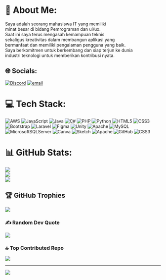 # 💫 About Me:
Saya adalah seorang mahasiswa IT yang memiliki <br>minat besar di bidang  Pemrograman dan ui/ux. <br>Saat ini saya terus mengasah kemampuan teknis <br>sekaligus kreativitas dalam membangun aplikasi yang <br>bermanfaat dan memiliki pengalaman pengguna yang baik. <br>Saya berkomitmen untuk berkembang dan siap terjun ke dunia <br>industri teknologi untuk memberikan kontribusi nyata.


## 🌐 Socials:
[![Discord](https://img.shields.io/badge/Discord-%237289DA.svg?logo=discord&logoColor=white)](https://discord.gg/kingdede0067_87119) [![email](https://img.shields.io/badge/Email-D14836?logo=gmail&logoColor=white)](mailto:yungdede46@gmail.com) 

# 💻 Tech Stack:
![AWS](https://img.shields.io/badge/AWS-%23FF9900.svg?style=flat-square&logo=amazon-aws&logoColor=white) ![JavaScript](https://img.shields.io/badge/javascript-%23323330.svg?style=flat-square&logo=javascript&logoColor=%23F7DF1E) ![Java](https://img.shields.io/badge/java-%23ED8B00.svg?style=flat-square&logo=openjdk&logoColor=white) ![C#](https://img.shields.io/badge/c%23-%23239120.svg?style=flat-square&logo=csharp&logoColor=white) ![PHP](https://img.shields.io/badge/php-%23777BB4.svg?style=flat-square&logo=php&logoColor=white) ![Python](https://img.shields.io/badge/python-3670A0?style=flat-square&logo=python&logoColor=ffdd54) ![HTML5](https://img.shields.io/badge/html5-%23E34F26.svg?style=flat-square&logo=html5&logoColor=white) ![CSS3](https://img.shields.io/badge/css3-%231572B6.svg?style=flat-square&logo=css3&logoColor=white) ![Bootstrap](https://img.shields.io/badge/bootstrap-%238511FA.svg?style=flat-square&logo=bootstrap&logoColor=white) ![Laravel](https://img.shields.io/badge/laravel-%23FF2D20.svg?style=flat-square&logo=laravel&logoColor=white) ![Figma](https://img.shields.io/badge/figma-%23F24E1E.svg?style=flat-square&logo=figma&logoColor=white) ![Unity](https://img.shields.io/badge/unity-%23000000.svg?style=flat-square&logo=unity&logoColor=white) ![Apache](https://img.shields.io/badge/apache-%23D42029.svg?style=flat-square&logo=apache&logoColor=white) ![MySQL](https://img.shields.io/badge/mysql-4479A1.svg?style=flat-square&logo=mysql&logoColor=white) ![MicrosoftSQLServer](https://img.shields.io/badge/Microsoft%20SQL%20Server-CC2927?style=flat-square&logo=microsoft%20sql%20server&logoColor=white) ![Canva](https://img.shields.io/badge/Canva-%2300C4CC.svg?style=flat-square&logo=Canva&logoColor=white) ![Sketch](https://img.shields.io/badge/Sketch-FFB387?style=flat-square&logo=sketch&logoColor=black) ![Apache](https://img.shields.io/badge/apache-%23D42029.svg?style=flat-square&logo=apache&logoColor=white) ![GitHub](https://img.shields.io/badge/github-%23121011.svg?style=flat-square&logo=github&logoColor=white) ![CSS3](https://img.shields.io/badge/css3-%231572B6.svg?style=flat-square&logo=css3&logoColor=white)
# 📊 GitHub Stats:
![](https://github-readme-stats.vercel.app/api?username=Bungdede-dev&theme=tokyonight&hide_border=false&include_all_commits=true&count_private=true)<br/>
![](https://nirzak-streak-stats.vercel.app/?user=Bungdede-dev&theme=tokyonight&hide_border=false)<br/>
![](https://github-readme-stats.vercel.app/api/top-langs/?username=Bungdede-dev&theme=tokyonight&hide_border=false&include_all_commits=true&count_private=true&layout=compact)

## 🏆 GitHub Trophies
![](https://github-profile-trophy.vercel.app/?username=Bungdede-dev&theme=radical&no-frame=true&no-bg=false&margin-w=4)

### ✍️ Random Dev Quote
![](https://quotes-github-readme.vercel.app/api?type=horizontal&theme=tokyonight)

### 🔝 Top Contributed Repo
![](https://github-contributor-stats.vercel.app/api?username=Bungdede-dev&limit=5&theme=dark&combine_all_yearly_contributions=true)

---
[![](https://visitcount.itsvg.in/api?id=Bungdede-dev&icon=3&color=0)](https://visitcount.itsvg.in)

<!-- Proudly created with GPRM ( https://gprm.itsvg.in ) -->
